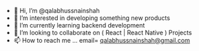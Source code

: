 - 👋 Hi, I’m @qalabhussnainshah
- 👀 I’m interested in developing something new products
- 🌱 I’m currently learning backend development
- 💞️ I’m looking to collaborate on ( React | React Native ) Projects
- 📫 How to reach me ... email= qalabhussnainshah@gmail.com

<!---
qalabhussnainshah/qalabhussnainshah is a ✨ special ✨ repository because its `README.md` (this file) appears on your GitHub profile.
You can click the Preview link to take a look at your changes.
--->
